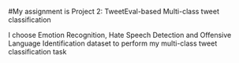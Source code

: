 #My assignment is Project 2: TweetEval-based Multi-class tweet classification

I choose Emotion Recognition, Hate Speech Detection and Offensive Language Identification dataset to perform my multi-class tweet classification task

